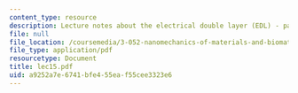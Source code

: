```yaml
---
content_type: resource
description: Lecture notes about the electrical double layer (EDL) - part 2.
file: null
file_location: /coursemedia/3-052-nanomechanics-of-materials-and-biomaterials-spring-2007/a9252a7e6741bfe455eaf55cee3323e6_lec15.pdf
file_type: application/pdf
resourcetype: Document
title: lec15.pdf
uid: a9252a7e-6741-bfe4-55ea-f55cee3323e6
---
```

